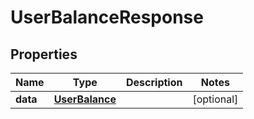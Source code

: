 

# UserBalanceResponse


## Properties

Name | Type | Description | Notes
------------ | ------------- | ------------- | -------------
**data** | [**UserBalance**](UserBalance.md) |  |  [optional]



